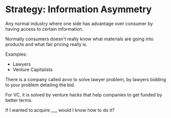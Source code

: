 # Strategy: Information Asymmetry

Any normal industry where one side has advantage over consumer by having access to certain information.

Normally consumers doesn't really know what materials are going into products and what fair pricing really is.

Examples:
- Lawyers
- Venture Capitalists

There is a company called avvo to solve lawyer problem, by lawyers bidding to your problem detailing the bid.

For VC, it is solved by venture hacks that help companies to get funded by better terms.

If I wanted to acquire ___ would I know how to do it?
